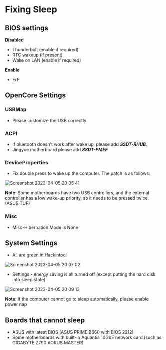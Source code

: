# Fixing Sleep

## BIOS settings

**Disabled**

* Thunderbolt (enable if required)
* RTC wakeup (if present)
* Wake on LAN (enable if required)

**Enable**

* ErP

## OpenCore Settings

### USBMap

* Please customize the USB correctly

### ACPI

* If bluetooth doesn't work after wake up, please add ***SSDT-RHUB***.
* Jingyue motherboard please add ***SSDT-PMEE***

### DeviceProperties

* Fix double press to wake up the computer. The patch is as follows:

![Screenshot 2023-04-05 20 05 41](https://user-images.githubusercontent.com/74492520/230076717-1065454d-6cad-4017-b8a7-6219d4e30ab2.png)

**Note**: Some motherboards have two USB controllers, and the external controller has a low wake-up priority, so it needs to be pressed twice. (ASUS TUF)

### Misc

* Misc-Hibernation Mode is None

## System Settings

* All are green in Hackintool

![Screenshot 2023-04-05 20 07 02](https://user-images.githubusercontent.com/74492520/230076750-711111f9-2fd8-4bdd-84f1-1f8c1017ce3f.png)

* Settings - energy saving is all turned off (except putting the hard disk into sleep state)

![Screenshot 2023-04-05 20 09 13](https://user-images.githubusercontent.com/74492520/230076790-a296c140-1194-4011-b220-32b9745016ed.png)

**Note**: If the computer cannot go to sleep automatically, please enable power nap


## Boards that cannot sleep

* ASUS with latest BIOS (ASUS PRIME B660 with BIOS 2212)
* Some motherboards with built-in Aquantia 10GbE network card (such as GIGABYTE Z790 AORUS MASTER)
